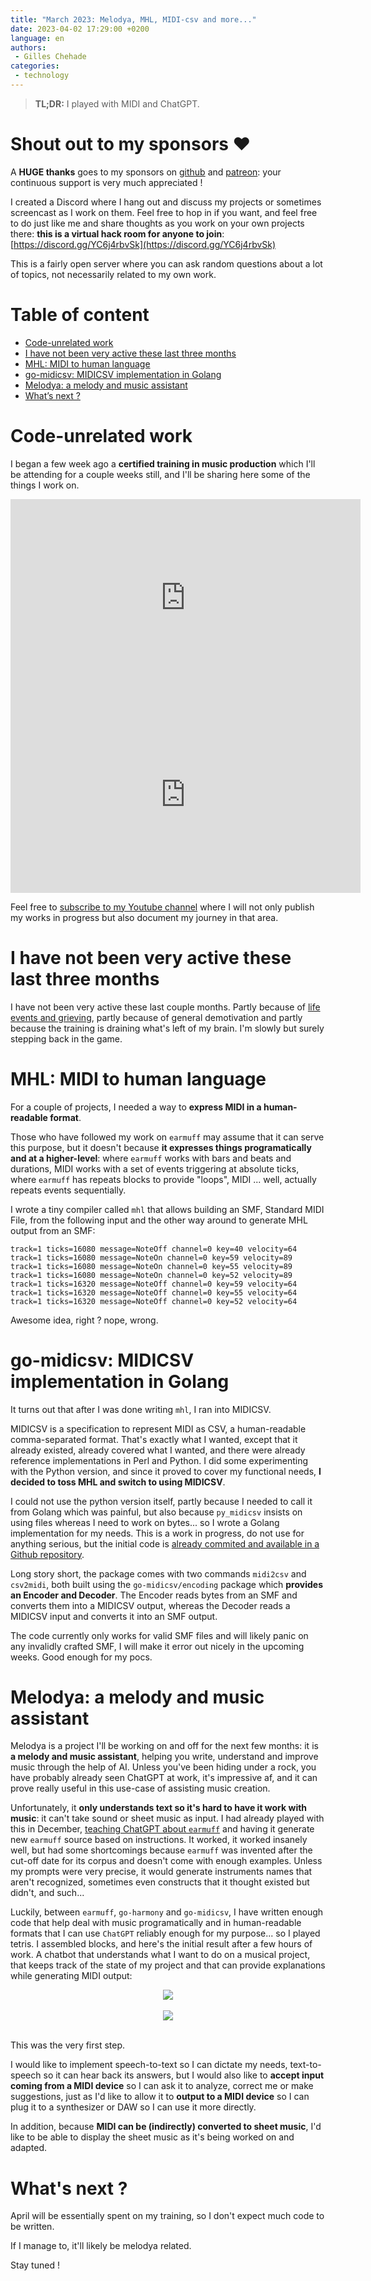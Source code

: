 ```yaml
---
title: "March 2023: Melodya, MHL, MIDI-csv and more..."
date: 2023-04-02 17:29:00 +0200
language: en
authors:
 - Gilles Chehade
categories:
 - technology
---
```


<blockquote>
<b>TL;DR:</b>
I played with MIDI and ChatGPT.
</blockquote>


# Shout out to my sponsors &#x2764;&#xfe0f;

A **HUGE thanks** goes to my sponsors on [github](https://github.com/sponsors/poolpOrg)
and [patreon](https://www.patreon.com/gilles):
your continuous support is very much appreciated !

I created a Discord where I hang out and discuss my projects or sometimes screencast as I work on them.
Feel free to hop in if you want,
and feel free to do just like me and share thoughts as you work on your own projects there:
**this is a virtual hack room for anyone to join**: [https://discord.gg/YC6j4rbvSk](https://discord.gg/YC6j4rbvSk)

This is a fairly open server where you can ask random questions about a lot of topics,
not necessarily related to my own work.


# Table of content
- [Code-unrelated work](#code-unrelated-work)
- [I have not been very active these last three months](#i-have-not-been-very-active-these-last-three-months)
- [MHL: MIDI to human language](#mhl-midi-to-human-language)
- [go-midicsv: MIDICSV implementation in Golang](#go-midicsv-midicsv-implementation-in-golang)
- [Melodya: a melody and music assistant](#melodya-a-melody-and-music-assistant)
- [What’s next ?](#whats-next)


# Code-unrelated work
I began a few week ago a **certified training in music production** which I'll be attending for a couple weeks still,
and I'll be sharing here some of the things I work on.

<center>
<iframe width="560" height="315" src="https://www.youtube.com/embed/Ef8m4stneZ8" title="YouTube video player" frameborder="0" allow="accelerometer; autoplay; clipboard-write; encrypted-media; gyroscope; picture-in-picture; web-share" allowfullscreen></iframe></center>

<center>
<iframe width="560" height="315" src="https://www.youtube.com/embed/RrtTNPesJzU" title="YouTube video player" frameborder="0" allow="accelerometer; autoplay; clipboard-write; encrypted-media; gyroscope; picture-in-picture; web-share" allowfullscreen></iframe>
</center>

Feel free to [subscribe to my Youtube channel](https://www.youtube.com/channel/UCU-1Rn7gWhessHWwC3_EsEg)
where I will not only publish my works in progress but also document my journey in that area.


# I have not been very active these last three months
I have not been very active these last couple months.
Partly because of [life events and grieving](/posts/2023-03-01/i-love-you/),
partly because of general demotivation and partly because the training is draining what's left of my brain.
I'm slowly but surely stepping back in the game.


# MHL: MIDI to human language
For a couple of projects,
I needed a way to **express MIDI in a human-readable format**.

Those who have followed my work on `earmuff` may assume that it can serve this purpose,
but it doesn't because **it expresses things programatically and at a higher-level**:
where `earmuff` works with bars and beats and durations,
MIDI works with a set of events triggering at absolute ticks,
where `earmuff` has repeats blocks to provide "loops",
MIDI ... well, actually repeats events sequentially.

I wrote a tiny compiler called `mhl` that allows building an SMF,
Standard MIDI File,
from the following input and the other way around to generate MHL output from an SMF:
```
track=1 ticks=16080 message=NoteOff channel=0 key=40 velocity=64
track=1 ticks=16080 message=NoteOn channel=0 key=59 velocity=89
track=1 ticks=16080 message=NoteOn channel=0 key=55 velocity=89
track=1 ticks=16080 message=NoteOn channel=0 key=52 velocity=89
track=1 ticks=16320 message=NoteOff channel=0 key=59 velocity=64
track=1 ticks=16320 message=NoteOff channel=0 key=55 velocity=64
track=1 ticks=16320 message=NoteOff channel=0 key=52 velocity=64
```

Awesome idea, right ?
nope, wrong.


# go-midicsv: MIDICSV implementation in Golang
It turns out that after I was done writing `mhl`,
I ran into MIDICSV.

MIDICSV is a specification to represent MIDI as CSV,
a human-readable comma-separated format.
That's exactly what I wanted,
except that it already existed,
already covered what I wanted,
and there were already reference implementations in Perl and Python.
I did some experimenting with the Python version,
and since it proved to cover my functional needs,
**I decided to toss MHL and switch to using MIDICSV**.

I could not use the python version itself,
partly because I needed to call it from Golang which was painful,
but also because `py_midicsv` insists on using files whereas I need to work on bytes...
so I wrote a Golang implementation for my needs.
This is a work in progress,
do not use for anything serious,
but the initial code is [already commited and available in a Github repository](https://github.com/poolpOrg/go-midicsv).

Long story short,
the package comes with two commands `midi2csv` and `csv2midi`,
both built using the `go-midicsv/encoding` package which **provides an Encoder and Decoder**.
The Encoder reads bytes from an SMF and converts them into a MIDICSV output,
whereas the Decoder reads a MIDICSV input and converts it into an SMF output.

The code currently only works for valid SMF files and will likely panic on any invalidly crafted SMF,
I will make it error out nicely in the upcoming weeks.
Good enough for my pocs.


# Melodya: a melody and music assistant
Melodya is a project I'll be working on and off for the next few months:
it is **a melody and music assistant**,
helping you write, understand and improve music through the help of AI.
Unless you've been hiding under a rock,
you have probably already seen ChatGPT at work,
it's impressive af,
and it can prove really useful in this use-case of assisting music creation.

Unfortunately,
it **only understands text so it's hard to have it work with music**:
it can't take sound or sheet music as input.
I had already played with this in December,
[teaching ChatGPT about `earmuff`](/posts/2022-12-30/december-2022-some-more-earmuff-and-go-harmony/#chatgpt)
and having it generate new `earmuff` source based on instructions.
It worked,
it worked insanely well,
but had some shortcomings because `earmuff` was invented after the cut-off date for its corpus and doesn't come with enough examples.
Unless my prompts were very precise,
it would generate instruments names that aren't recognized,
sometimes even constructs that it thought existed but didn't,
and such...

Luckily,
between `earmuff`, `go-harmony` and `go-midicsv`,
I have written enough code that help deal with music programatically and in human-readable formats that I can use `ChatGPT` reliably enough for my purpose...
so I played tetris.
I assembled blocks,
and here's the initial result after a few hours of work.
A chatbot that understands what I want to do on a musical project,
that keeps track of the state of my project and that can provide explanations while generating MIDI output:

<center>
<img src="melodya.jpg" />
<br />
<br />
<img src="melodya2.jpg" />
<br />
<br />
</center>

This was the very first step.

I would like to implement speech-to-text so I can dictate my needs,
text-to-speech so it can hear back its answers,
but I would also like to **accept input coming from a MIDI device** so I can ask it to analyze, correct me or make suggestions,
just as I'd like to allow it to **output to a MIDI device** so I can plug it to a synthesizer or DAW so I can use it more directly.

In addition,
because **MIDI can be (indirectly) converted to sheet music**,
I'd like to be able to display the sheet music as it's being worked on and adapted.


# What's next ?
April will be essentially spent on my training,
so I don't expect much code to be written.

If I manage to,
it'll likely be melodya related.

Stay tuned !